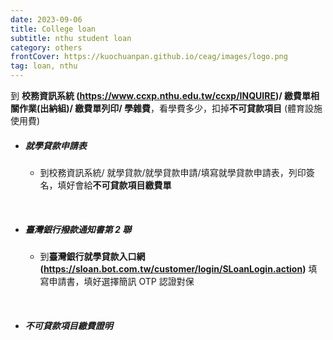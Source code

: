 ```yaml
---
date: 2023-09-06
title: College loan
subtitle: nthu student loan
category: others
frontCover: https://kuochuanpan.github.io/ceag/images/logo.png
tag: loan, nthu
---
```


到 **校務資訊系統 (https://www.ccxp.nthu.edu.tw/ccxp/INQUIRE)/ 繳費單相關作業(出納組)/ 繳費單列印/ 學雜費**，看學費多少，扣掉**不可貸款項目** (體育設施使用費)

- ##### 就學貸款申請表
  - 到校務資訊系統/ 就學貸款/就學貸款申請/填寫就學貸款申請表，列印簽名，填好會給**不可貸款項目繳費單**
  
<br>

- ##### 臺灣銀行撥款通知書第 2 聯
  - 到**臺灣銀行就學貸款入口網 (https://sloan.bot.com.tw/customer/login/SLoanLogin.action)** 填寫申請書，填好選擇簡訊 OTP 認證對保

<br>

- ##### 不可貸款項目繳費證明